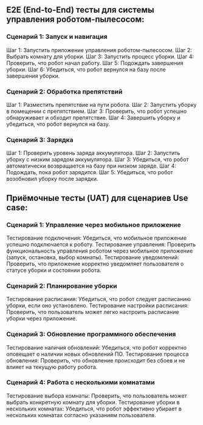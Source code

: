 ## E2E (End-to-End) тесты для системы управления роботом-пылесосом:
### Сценарий 1: Запуск и навигация
Шаг 1: Запустить приложение управления роботом-пылесосом.
Шаг 2: Выбрать комнату для уборки.
Шаг 3: Запустить процесс уборки.
Шаг 4: Проверить, что робот начал работу.
Шаг 5: Подождать завершения уборки.
Шаг 6: Убедиться, что робот вернулся на базу после завершения уборки.
### Сценарий 2: Обработка препятствий
Шаг 1: Разместить препятствие на пути робота.
Шаг 2: Запустить уборку в помещении с препятствием.
Шаг 3: Проверить, что робот успешно обнаруживает и обходит препятствие.
Шаг 4: Завершить уборку и убедиться, что робот вернулся на базу.
### Сценарий 3: Зарядка
Шаг 1: Проверить уровень заряда аккумулятора.
Шаг 2: Запустить уборку с низким зарядом аккумулятора.
Шаг 3: Убедиться, что робот автоматически возвращается на базу при низком заряде.
Шаг 4: Подождать, пока робот зарядится.
Шаг 5: Убедиться, что робот возобновил уборку после зарядки.
## Приёмочные тесты (UAT) для сценариев Use case:
### Сценарий 1: Управление через мобильное приложение

Тестирование подключения: Убедиться, что мобильное приложение успешно подключается к роботу.
Тестирование управления: Проверить функциональность управления роботом через мобильное приложение (запуск, остановка, выбор комнаты).
Тестирование уведомлений: Проверить, что приложение корректно уведомляет пользователя о статусе уборки и состоянии робота.
### Сценарий 2: Планирование уборки
Тестирование расписания: Убедиться, что робот следует расписанию уборки, если оно установлено.
Тестирование настройки расписания: Проверить, что пользователь может легко настроить расписание уборки через приложение.
### Сценарий 3: Обновление программного обеспечения
Тестирование наличия обновлений: Убедиться, что робот корректно оповещает о наличии новых обновлений ПО.
Тестирование процесса обновления: Проверить, что обновление происходит без сбоев и не влияет на текущую работу робота.
### Сценарий 4: Работа с несколькими комнатами
Тестирование выбора комнаты: Проверить, что пользователь может выбрать конкретную комнату для уборки.
Тестирование уборки в нескольких комнатах: Убедиться, что робот эффективно убирает в нескольких комнатах согласно указаниям пользователя.